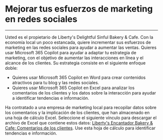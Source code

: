 # Mejorar tus esfuerzos de marketing en redes sociales
---
Usted es el propietario de Liberty's Delightful Sinful Bakery & Cafe. Con la economía local un poco estancada, quiere incrementar sus esfuerzos de marketing en las redes sociales para ayudar a aumentar las ventas. Quieres usar Microsoft 365 Copilot para ayudar a adaptar tu estrategia de marketing, con el objetivo de aumentar las interacciones en línea y el alcance de los clientes. Su estrategia consiste en el siguiente enfoque doble:<br>

 -  Quieres usar Microsoft 365 Copilot en Word para crear contenidos atractivos para tu blog y las redes sociales.
 -  Quieres usar Microsoft 365 Copilot en Excel para analizar los comentarios de los clientes y los datos sobre la interacción para ayudar a identificar tendencias e información.

Ha contratado a una empresa de marketing local para recopilar datos sobre los comentarios y la implicación de los clientes, que han almacenado en una hoja de cálculo Excel. Seleccione el siguiente vínculo para descargar el archivo de Excel que contiene estos datos: [Liberty's Encantador Bakery & Cafe: Comentarios de los clientes](https://go.microsoft.com/fwlink/?linkid=2269125). Use esta hoja de cálculo para identificar tendencias e información.
